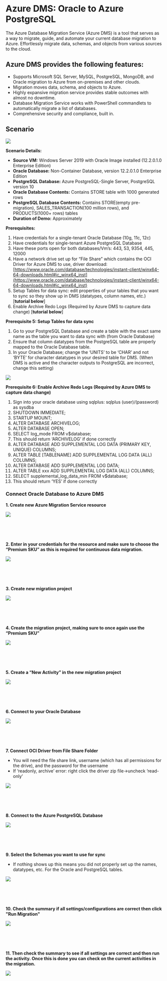 # Azure DMS: Oracle to Azure PostgreSQL

The Azure Database Migration Service (Azure DMS) is a tool that serves as a way to migrate, guide, and automate your current database migration to Azure. Effortlessly migrate data, schemas, and objects from various sources to the cloud.

## Azure DMS provides the following features:
* Supports Microsoft SQL Server, MySQL, PostgreSQL, MongoDB, and Oracle migration to Azure from on-premises and other clouds.
* Migration moves data, schema, and objects to Azure.
* Highly expansive migration service provides stable outcomes with almost no downtime.
* Database Migration Service works with PowerShell commandlets to automatically migrate a list of databases.
* Comprehensive security and compliance, built in.




## **Scenario**

![](/Images/13.png)

**Scenario Details:**

* **Source VM:** Windows Server 2019 with Oracle Image installed (12.2.0.1.0 Enterprise Edition)
* **Oracle Database:** Non-Container Database, version 12.2.0.1.0 Enterprise Edition
* **PostgreSQL Database:** Azure PostgreSQL-Single Server, PostgreSQL version 10
* **Oracle Database Contents:** Contains STORE table with 1000 generated rows
* **PostgreSQL Database Contents:** Contains STORE(empty pre-migration), SALES_TRANSACTION(100 million rows), and PRODUCTS(1000+ rows) tables
* **Duration of Demo:** Approximately 


**Prerequisites:**

1.  Have credentials for a single-tenant Oracle Database (10g, 11c, 12c)
2.  Have credentials for single-tenant Azure PostgreSQL Database
3.  Have these ports open for both databases/Vm’s: 443, 53, 9354, 445, 12000
4.  Have a network drive set up for “File Share” which contains the OCI Driver for Azure DMS to use, driver download: [https://www.oracle.com/database/technologies/instant-client/winx64-64-downloads.html#ic_winx64_inst](https://www.oracle.com/database/technologies/instant-client/winx64-64-downloads.html#ic_winx64_inst)
5. Setup Tables for data sync: edit properties of your tables that you want to sync so they show up in DMS (datatypes, column names, etc.) [**tutorial below**]
6. Enable Archive Redo Logs (Required by Azure DMS to capture data change) [**tutorial below**]
    

**Prerequisite 5: Setup Tables for data sync**

1.  Go to your PostgreSQL Database and create a table with the exact same name as the table you want to data sync with (from Oracle Database)
2.  Ensure that column datatypes from the PostgreSQL table are properly mapped to the Oracle Database table.
3.  In your Oracle Database; change the ‘UNITS’ to be ‘CHAR’ and not ‘BYTE’ for character datatypes in your desired table for DMS. (When DMS is active and the character outputs to PostgreSQL are incorrect, change this setting)

![](/Images/1.png)


**Prerequisite 6: Enable Archive Redo Logs (Required by Azure DMS to capture data change)**

1. Sign into your oracle database using sqlplus: sqlplus (user)/(password) as sysdba
2.  SHUTDOWN IMMEDIATE;
3.  STARTUP MOUNT;
4.  ALTER DATABASE ARCHIVELOG;
5.  ALTER DATABASE OPEN;
6.  SELECT log_mode FROM v$database;
7.  This should return ‘ARCHIVELOG’ if done correctly
8.  ALTER DATABASE ADD SUPPLEMENTAL LOG DATA (PRIMARY KEY, UNIQUE) COLUMNS;
9.  ALTER TABLE [TABLENAME] ADD SUPPLEMENTAL LOG DATA (ALL) COLUMNS;
10.  ALTER DATABASE ADD SUPPLEMENTAL LOG DATA;
11.  ALTER TABLE xxx ADD SUPPLEMENTAL LOG DATA (ALL) COLUMNS;
12.  SELECT supplemental_log_data_min FROM v$database;
13.  This should return ‘YES’ if done correctly

### Connect Oracle Database to Azure DMS 

**1. Create new Azure Migration Service resource**

![](/Images/2.png)

<br/><br/><br/>



**2. Enter in your credentials for the resource and make sure to choose the “Premium SKU” as this is required for continuous data migration.**

![](/Images/3.png)

<br/><br/><br/>



**3. Create new migration project**

![](/Images/4.png)

<br/><br/><br/>



**4. Create the migration project, making sure to once again use the “Premium SKU”**

![](/Images/5.png)

<br/><br/><br/>



**5. Create a “New Activity” in the new migration project**

![](/Images/6.png)

<br/><br/><br/>



**6. Connect to your Oracle Database**

![](/Images/7.png)

<br/><br/><br/>



**7. Connect OCI Driver from File Share Folder**

* You will need the file share link, username (which has all permissions for the drive), and the password for the username 
* If ‘readonly, archive’ error: right click the driver zip file->uncheck ‘read-only’ 

![](/Images/8.png)

<br/><br/><br/>



**8. Connect to the Azure PostgreSQL Database**

![](/Images/9.png)

<br/><br/><br/>



**9. Select the Schemas you want to use for sync**

* If nothing shows up this means you did not properly set up the names, datatypes, etc. For the Oracle and PostgreSQL tables. 

![](/Images/10.png)

<br/><br/><br/>



**10. Check the summary if all settings/configurations are correct then click "Run Migration"**

![](/Images/11.png)

<br/><br/><br/>



**11. Then check the summary to see if all settings are correct and then run the activity. Once this is done you can check on the current activities in the migration.**

![](/Images/12.png)
